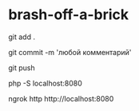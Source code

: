 # brash-off-a-brick

git add .

git commit -m 'любой комментарий'

git push


php -S localhost:8080


ngrok http http://localhost:8080